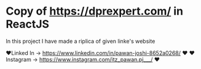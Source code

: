 # Copy of https://dprexpert.com/ in ReactJS

In this project I have made a riplica of given linke's website


❤️Linked In -> https://www.linkedin.com/in/pawan-joshi-8652a0268/ ❤️
❤️Instagram -> https://www.instagram.com/itz_pawan.pj___/ ❤️
